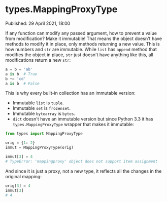 # types.MappingProxyType

Published: 29 April 2021, 18:00

If any function can modify any passed argument, how to prevent a value from modification? Make it immutable! That means the object doesn't have methods to modify it in place, only methods returning a new value. This is how numbers and `str` are immutable. While `list` has `append` method that modifies the object in place, `str` just doesn't have anything like this, all modifications return a new `str`:

```python
a = b = 'ab'
a is b  # True
b += 'cd'
a is b  # False
```

This is why every built-in collection has an immutable version:

+ Immutable `list` is `tuple`.
+ Immutable `set` is `frozenset`.
+ Immutable `bytearray` is `bytes`.
+ `dict` doesn't have an immutable version but since Python 3.3 it has `types.MappingProxyType` wrapper that makes it immutable:

```python
from types import MappingProxyType

orig = {1: 2}
immut = MappingProxyType(orig)

immut[3] = 4
# TypeError: 'mappingproxy' object does not support item assignment
```

And since it is just a proxy, not a new type, it reflects all the changes in the original mapping:

```python
orig[3] = 4
immut[3]
# 4
```
